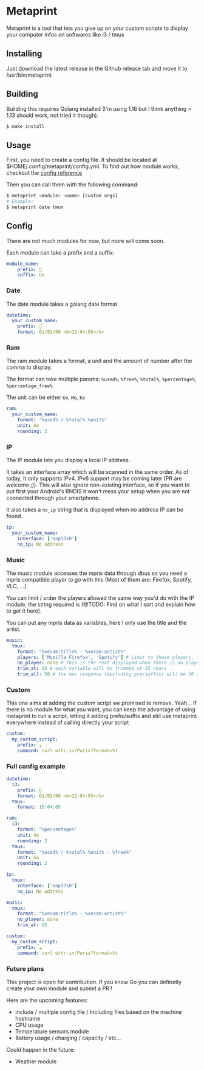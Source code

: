 # Metaprint

Metaprint is a tool that lets you give up on your custom scripts to display your computer infos on softwares like i3 / tmux

## Installing
Just download the latest release in the Github release tab and move it to /usr/bin/metaprint

## Building
Building this requires Golang installed (I'm using 1.16 but I think anything > 1.13 should work, not tried it though).

```sh
$ make install
```

## Usage

First, you need to create a config file. It should be located at $HOME/.config/metaprint/config.yml. To find out how module works, checkout the [config reference](#Config)

Then you can call them with the following command:

```sh
$ metaprint <module> <name> [custom args]
# Example:
$ metaprint date tmux
```

## Config

There are not much modules for now, but more will come soon.

Each module can take a prefix and a suffix:
```yml
module_name:
    prefix: 
    suffix: Go
```

### Date
The date module takes a golang date format
```yml
datetime:
  your_custom_name:
    prefix: 
    format: 01/02/06 <b>15:04:05</b>
```

### Ram
The ram module takes a format, a unit and the amount of number after the comma to display.

The format can take multiple params: `%used%`, `%free%`, `%total%`, `%percentage%`, `%percentage_free%`.

The unit can be either `Go`, `Mo`, `Ko`

```yml
ram:
  your_custom_name:
    format: "%used% / %total% %unit%"
    unit: Go
    rounding: 2
```

### IP
The IP module lets you display a local IP address.

It takes an interface array which will be scanned in the same order. As of today, it only supports IPv4. IPv6 support may be coming later (PR are welcome ;)). This will also ignore non-existing interface, so if you want to put first your Android's RNDIS it won't mess your setup when you are not connected through your smartphone.

It also takes a `no_ip` string that is displayed when no address IP can be found.

```yml
ip:
  your_custom_name:
    interface: ['enp37s0']
    no_ip: No address
```

### Music
The music module accesses the mpris data through dbus so you need a mpris compatible player to go with this (Most of them are: Firefox, Spotify, VLC, ...)

You can limit / order the players allowed the same way you'd do with the IP module, the string required is (@TODO: Find on what I sort and explain how to get it here).

You can put any mpris data as variables, here I only use the title and the artist.

```yml
music:
  tmux:
    format: "%xesam:title% - %xesam:artist%"
    players: ['Mozilla Firefox', 'Spotify'] # Limit to these players, first found is preferred. @TODO Still need to explain how to get those names, IDK
    no_player: none # This is the text displayed when there is no player running
    trim_at: 15 # each variable will be trimmed at 15 chars
    trim_all: 50 # the max response (excluding pre/suffix) will be 50 chars
```
### Custom
This one aims at adding the custom script we promised to remove. Yeah... If there is no module for what you want, you can keep the advantage of using metaprint to run a script, letting it adding prefix/suffix and still use metaprint everywhere instead of calling directly your script

```yml
custom:
  my_custom_script:
    prefix: ☁️
    command: curl wttr.in/Paris?format=%t
```

### Full config example
```yml
datetime:
  i3:
    prefix: 
    format: 01/02/06 <b>15:04:05</b>
  tmux:
    format: 15:04:05

ram:
  i3:
    format: "%percentage%"
    unit: Go
    rounding: 2
  tmux:
    format: "%used% / %total% %unit% - %free%"
    unit: Go
    rounding: 2

ip:
  tmux:
    interface: ['enp37s0']
    no_ip: No address

music:
  tmux:
    format: "%xesam:title% - %xesam:artist%"
    no_player: none
    trim_at: 15 

custom:
  my_custom_script:
    prefix: ☁️
    command: curl wttr.in/Paris?format=%t
```

### Future plans
This project is open for contribution. If you know Go you can definetly create your own module and submit a PR !

Here are the upcoming features:
- include / multiple config file / Including files based on the machine hostname
- CPU usage
- Temperature sensors module
- Battery usage / charging / capacity / etc...

Could happen in the future:
- Weather module
